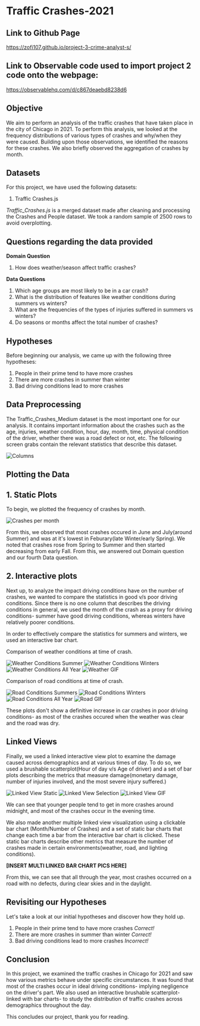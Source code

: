 
# Traffic Crashes-2021
## Link to Github Page
https://zofi107.github.io/project-3-crime-analyst-s/
## Link to Observable code used to import project 2 code onto the webpage:
https://observablehq.com/d/c867deaebd8238d6

## Objective
We aim to perform an analysis of the traffic crashes that have taken place in the city of Chicago in 2021. To perform this analysis, we looked at the frequency distributions of various types of crashes and why/when they were caused. Building upon those observations, we identified the reasons for these crashes. We also briefly observed the aggregation of crashes by month.

## Datasets
For this project, we have used the following datasets:
1. Traffic Crashes.js
 
 _Traffic_Crashes.js_ is a merged dataset made after cleaning and processing the Crashes and People dataset. We took a random sample of 2500 rows to avoid overplotting.

## Questions regarding the data provided
**Domain Question**
  1. How does weather/season affect traffic crashes?

**Data Questions**
  1. Which age groups are most likely to be in a car crash?
  2. What is the distribution of features like weather conditions during summers vs winters?
  3. What are the frequencies of the types of injuries suffered in summers vs winters?
  4. Do seasons or months affect the total number of crashes?

## Hypotheses
Before beginning our analysis, we came up with the following three hypotheses:

1. People in their prime tend to have more crashes
2. There are more crashes in summer than winter
3. Bad driving conditions lead to more crashes

## Data Preprocessing
The Traffic_Crashes_Medium dataset is the most important one for our analysis. It contains important information about the crashes such as the age, injuries, weather condition, hour, day, month, time, physical condition of the driver, whether there was a road defect or not, etc. The following screen grabs contain the relevant statistics that describe this dataset.

![Columns](./markdown%20pics/columns.png)

## Plotting the Data

## 1. Static Plots
To begin, we plotted the frequency of crashes by month.

![Crashes per month](./markdown%20pics/crashes_per_month.png)

From this, we observed that most crashes occured in June and July(around Summer) and was at it's lowest in Feburary(late Winter/early Spring). We noted that crashes rose from Spring to Summer and then started decreasing from early Fall. From this, we answered out Domain question and our fourth Data question.

## 2. Interactive plots

Next up, to analyze the impact driving conditions have on the number of crashes, we wanted to compare the statistics in good v/s poor driving conditions. Since there is no one column that describes the driving conditions in general, we used the month of the crash as a proxy for driving conditions- summer have good driving conditions, whereas winters have relatively poorer conditions.

In order to effectively compare the statistics for summers and winters, we used an interactive bar chart.

Comparison of weather conditions at time of crash.

![Weather Conditions Summer](./markdown%20pics/wc_summer.png)
![Weather Conditions Winters](./markdown%20pics/wc_winters.png)
![Weather Conditions All Year](./markdown%20pics/wc_ay.png)
![Weather GIF](./markdown%20pics/weather.gif)

Comparison of road conditions at time of crash.

![Road Conditions Summers](./markdown%20pics/rc_summers.png)
![Road Conditions Winters](./markdown%20pics/rc_winters.png)
![Road Conditions All Year](./markdown%20pics/rc_ay.png)
![Road GIF](./markdown%20pics/road.gif)

These plots don't show a definitive increase in car crashes in poor driving conditions- as most of the crashes occured when the weather was clear and the road was dry.

## Linked Views

Finally, we used a linked interactive view plot to examine the damage caused across demographics and at various times of day. To do so, we used a brushable scatterplot(Hour of day v/s Age of driver) and a set of bar plots describing the metrics that measure damage(monetary damage, number of injuries involved, and the most severe injury suffered.)

![Linked View Static](./markdown%20pics/lv_static.png)
![Linked View Selection](./markdown%20pics/lv_selection.png)
![Linked View GIF](./markdown%20pics/linked.gif)

We can see that younger people tend to get in more crashes around midnight, and most of the crashes occur in the evening time.

We also made another multiple linked view visualization using a clickable bar chart (Month/Number of Crashes) and a set of static bar charts that change each time a bar from the interactive bar chart is clicked. These static bar charts describe other metrics that measure the number of crashes made in certain environments(weather, road, and lighting conditions).

**[INSERT MULTI LINKED BAR CHART PICS HERE]**

From this, we can see that all through the year, most crashes occurred on a road with no defects, during clear skies and in the daylight.

## Revisiting our Hypotheses

Let's take a look at our initial hypotheses and discover how they hold up.

1. People in their prime tend to have more crashes _*Correct!*_
2. There are more crashes in summer than winter _*Correct!*_
3. Bad driving conditions lead to more crashes
_*Incorrect!*_

## Conclusion

In this project, we examined the traffic crashes in Chicago for 2021 and saw how various metrics behave under specific circumstances. It was found that most of the crashes occur in ideal driving conditions- implying negligence on the driver's part. We also used an interactive brushable scatterplot- linked with bar charts- to study the distribution of traffic crashes across demographics throughout the day.

This concludes our project, thank you for reading.

